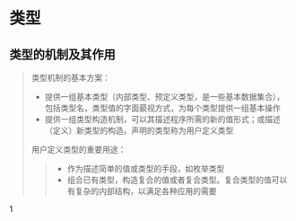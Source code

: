 # 类型





## 类型的机制及其作用

> 类型机制的基本方案：
>
> - 提供一组基本类型（内部类型、预定义类型，是一些基本数据集合），包括类型名，类型值的字面藐视方式，为每个类型提供一组基本操作
> - 提供一组类型构造机制，可以其描述程序所需的新的值形式；或描述（定义）新类型的构造。声明的类型称为用户定义类型
>
> 用户定义类型的重要用途：
>
> > - 作为描述简单的值或类型的手段，如枚举类型
> > - 组合已有类型，构造复合的值或者复合类型。复合类型的值可以有复杂的内部结构，以满足各种应用的需要

1
